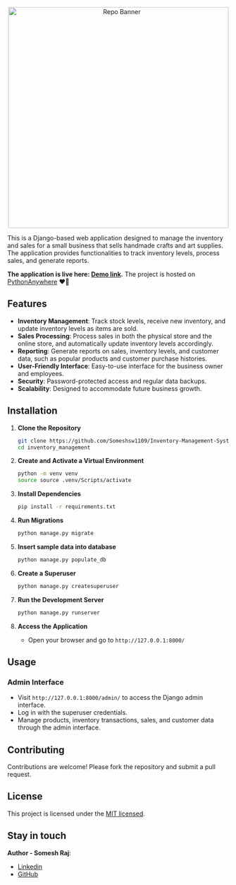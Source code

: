 <p align="center">
  <a href="https://www.google.com/url?sa=i&url=https%3A%2F%2Fwww.freepik.com%2Fpremium-vector%2Fweather-infographic-line-climate-forecast-banner-with-rain-sunny-cold-day-elements-clouds-sky-moon-icons-precipitation-cloudiness-prediction-vector-meteorology-background_33099939.htm&psig=AOvVaw2MkwMPrTj5Qa60n1F8LWEi&ust=1721297430172000&source=images&cd=vfe&opi=89978449&ved=0CBEQjRxqFwoTCMjzn-HqrYcDFQAAAAAdAAAAABAE" 
target="blank"><img src="READMEImages/repo_banner.png" width="500" alt="Repo Banner" /></a>
</p>


This is a Django-based web application designed to manage the inventory and sales for a small business that sells handmade crafts and art supplies. The application provides functionalities to track inventory levels, process sales, and generate reports.

**The application is live here: [Demo link]().** The project is hosted on [PythonAnywhere](https://help.pythonanywhere.com/pages/DeployExistingDjangoProject/) ❤️🐍

## Features

- **Inventory Management**: Track stock levels, receive new inventory, and update inventory levels as items are sold.
- **Sales Processing**: Process sales in both the physical store and the online store, and automatically update inventory levels accordingly.
- **Reporting**: Generate reports on sales, inventory levels, and customer data, such as popular products and customer purchase histories.
- **User-Friendly Interface**: Easy-to-use interface for the business owner and employees.
- **Security**: Password-protected access and regular data backups.
- **Scalability**: Designed to accommodate future business growth.

## Installation

1. **Clone the Repository**
   ```bash
   git clone https://github.com/Someshsw1109/Inventory-Management-System-using-Django.git
   cd inventory_management
   ```

2. **Create and Activate a Virtual Environment**
   ```bash
   python -m venv venv
   source source .venv/Scripts/activate

   ```

3. **Install Dependencies**
   ```bash
   pip install -r requirements.txt
   ```

4. **Run Migrations**
   ```bash
   python manage.py migrate
   ```

5. **Insert sample data into database**
   ```bash
   python manage.py populate_db
   ```
   
6. **Create a Superuser**
   ```bash
   python manage.py createsuperuser
   ```

7. **Run the Development Server**
   ```bash
   python manage.py runserver
   ```

8. **Access the Application**
    - Open your browser and go to `http://127.0.0.1:8000/`

## Usage

### Admin Interface

- Visit `http://127.0.0.1:8000/admin/` to access the Django admin interface.
- Log in with the superuser credentials.
- Manage products, inventory transactions, sales, and customer data through the admin interface.


## Contributing

Contributions are welcome! Please fork the repository and submit a pull request.

## License

This project is licensed under the [MIT licensed](LICENSE).

## Stay in touch
**Author - Somesh Raj**:
- [Linkedin](https://www.linkedin.com/in/somesh-raj-267383239/)
- [GitHub](https://github.com/Someshsw1109)



